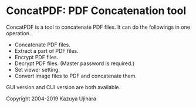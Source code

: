 # ConcatPDF: PDF Concatenation tool

ConcatPDF is a tool to concatenate PDF files. It can do the followings in one operation.

* Concatenate PDF files. 
* Extract a part of PDF files. 
* Encrypt PDF files. 
* Decrypt PDF files. (Master password is required.) 
* Set viewer setting. 
* Convert image files to PDF and concatenate them.

GUI version and CUI version are both available. 

Copyright 2004-2019 Kazuya Ujihara

